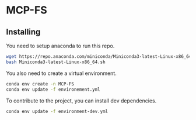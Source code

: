 # MCP-FS

## Installing 

You need to setup anaconda to run this repo.

```bash
wget https://repo.anaconda.com/miniconda/Miniconda3-latest-Linux-x86_64.sh
bash Miniconda3-latest-Linux-x86_64.sh
```

You also need to create a virtual environment.

```bash
conda env create -n MCP-FS
conda env update -f environement.yml
```

To contribute to the project, you can install dev dependencies.

```bash
conda env update -f environment-dev.yml
```
